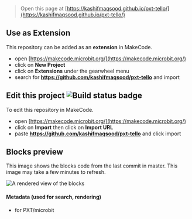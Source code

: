 
> Open this page at [https://kashifmaqsood.github.io/pxt-tello/](https://kashifmaqsood.github.io/pxt-tello/)

## Use as Extension

This repository can be added as an **extension** in MakeCode.

* open [https://makecode.microbit.org/](https://makecode.microbit.org/)
* click on **New Project**
* click on **Extensions** under the gearwheel menu
* search for **https://github.com/kashifmaqsood/pxt-tello** and import

## Edit this project ![Build status badge](https://github.com/kashifmaqsood/pxt-tello/workflows/MakeCode/badge.svg)

To edit this repository in MakeCode.

* open [https://makecode.microbit.org/](https://makecode.microbit.org/)
* click on **Import** then click on **Import URL**
* paste **https://github.com/kashifmaqsood/pxt-tello** and click import

## Blocks preview

This image shows the blocks code from the last commit in master.
This image may take a few minutes to refresh.

![A rendered view of the blocks](https://github.com/kashifmaqsood/pxt-tello/raw/master/.github/makecode/blocks.png)

#### Metadata (used for search, rendering)

* for PXT/microbit
<script src="https://makecode.com/gh-pages-embed.js"></script><script>makeCodeRender("{{ site.makecode.home_url }}", "{{ site.github.owner_name }}/{{ site.github.repository_name }}");</script>
